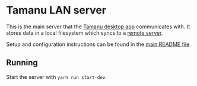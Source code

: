 # Tamanu LAN server

This is the main server that the [Tamanu desktop app](https://github.com/beyondessential/tamanu-desktop)
communicates with.  It stores data in a local filesystem which syncs to
a [remote server](https://github.com/beyondessential/tamanu-server).

Setup and configuration instructions can be found in the [main README file](../../README.md).

## Running

Start the server with `yarn run start-dev`.
